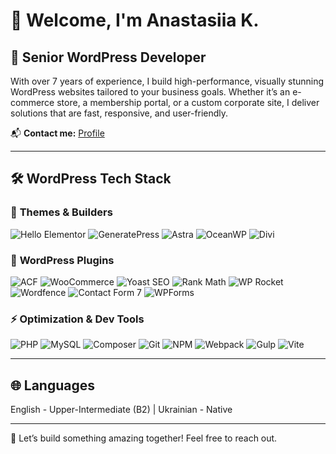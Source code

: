 # 👋 Welcome, I'm Anastasiia K.

## 🌟 Senior WordPress Developer

With over 7 years of experience, I build high-performance, visually stunning WordPress websites tailored to your business goals. Whether it’s an e-commerce store, a membership portal, or a custom corporate site, I deliver solutions that are fast, responsive, and user-friendly.

📬 **Contact me:** [Profile](https://www.upwork.com/freelancers/~01b2e01d07a56028ce)  

---

## 🛠️ WordPress Tech Stack

### 🎨 **Themes & Builders**
![Hello Elementor](https://img.shields.io/badge/-Hello_Elementor-61DAFB?style=flat-square&logo=elementor&logoColor=black)
![GeneratePress](https://img.shields.io/badge/-GeneratePress-555555?style=flat-square&logo=wordpress&logoColor=white)
![Astra](https://img.shields.io/badge/-Astra-7B3FE4?style=flat-square&logo=wordpress&logoColor=white)
![OceanWP](https://img.shields.io/badge/-OceanWP-1E73BE?style=flat-square&logo=wordpress&logoColor=white)
![Divi](https://img.shields.io/badge/-Divi-8B5CF6?style=flat-square&logo=wordpress&logoColor=white)

### 🔌 **WordPress Plugins**
![ACF](https://img.shields.io/badge/-Advanced_Custom_Fields-00D1B2?style=flat-square&logo=wordpress&logoColor=white)
![WooCommerce](https://img.shields.io/badge/-WooCommerce-96588A?style=flat-square&logo=woocommerce&logoColor=white)
![Yoast SEO](https://img.shields.io/badge/-Yoast_SEO-302F2F?style=flat-square&logo=yoast&logoColor=white)
![Rank Math](https://img.shields.io/badge/-Rank_Math-1A73E8?style=flat-square&logo=wordpress&logoColor=white)
![WP Rocket](https://img.shields.io/badge/-WP_Rocket-FF9900?style=flat-square&logo=wordpress&logoColor=white)
![Wordfence](https://img.shields.io/badge/-Wordfence_Security-004990?style=flat-square&logo=wordpress&logoColor=white)
![Contact Form 7](https://img.shields.io/badge/-Contact_Form_7-0085BA?style=flat-square&logo=wordpress&logoColor=white)
![WPForms](https://img.shields.io/badge/-WPForms-FF7F50?style=flat-square&logo=wordpress&logoColor=white)

### ⚡ **Optimization & Dev Tools**
![PHP](https://img.shields.io/badge/-PHP-777BB4?style=flat-square&logo=php&logoColor=white)
![MySQL](https://img.shields.io/badge/-MySQL-4479A1?style=flat-square&logo=mysql&logoColor=white)
![Composer](https://img.shields.io/badge/-Composer-885630?style=flat-square&logo=composer&logoColor=white)
![Git](https://img.shields.io/badge/-Git-F05032?style=flat-square&logo=git&logoColor=white)
![NPM](https://img.shields.io/badge/-NPM-CB3837?style=flat-square&logo=npm&logoColor=white)
![Webpack](https://img.shields.io/badge/-Webpack-8DD6F9?style=flat-square&logo=webpack&logoColor=black)
![Gulp](https://img.shields.io/badge/-Gulp-CF4647?style=flat-square&logo=gulp&logoColor=white)
![Vite](https://img.shields.io/badge/-Vite-646CFF?style=flat-square&logo=vite&logoColor=white)

---

## 🌐 Languages
English - Upper-Intermediate (B2) | Ukrainian - Native  

---

🚀 Let’s build something amazing together! Feel free to reach out.
